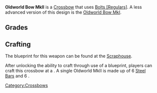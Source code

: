 **Oldworld Bow MkII** is a [Crossbow](Crossbows.md "wikilink") that uses
[Bolts \[Regulars](Bolts_Regulars.md "wikilink")\]. A less advanced version
of this design is the [Oldworld Bow MkI](Oldworld_Bow_MkI.md "wikilink").

## Grades

## Crafting

The blueprint for this weapon can be found at the
[Scraphouse](Scraphouse.md "wikilink").

After unlocking the ability to craft through use of a blueprint, players
can craft this crossbow at a [](Crossbow_Crafting_Bench.md). A single Oldworld MkII is
made up of 6 [Steel Bars](Steel_Bars.md "wikilink") and 6 [](Crossbow_Parts.md).

[Category:Crossbows](Category:Crossbows "wikilink")